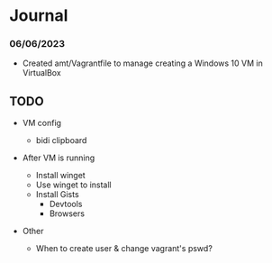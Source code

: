 # Journal

### 06/06/2023

- Created amt/Vagrantfile to manage creating a Windows 10 VM in VirtualBox

## TODO
- VM config
  - bidi clipboard
- After VM is running
  - Install winget
  - Use winget to install
  - Install Gists
    - Devtools
    - Browsers


- Other
  - When to create user & change vagrant's pswd?